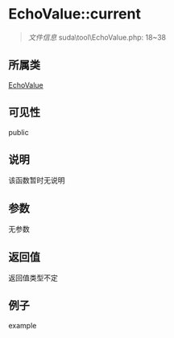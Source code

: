 # EchoValue::current



> *文件信息* suda\tool\EchoValue.php: 18~38

## 所属类 

[EchoValue](../EchoValue.md)

## 可见性

 public 

## 说明

该函数暂时无说明


## 参数


无参数


## 返回值

返回值类型不定


## 例子

example